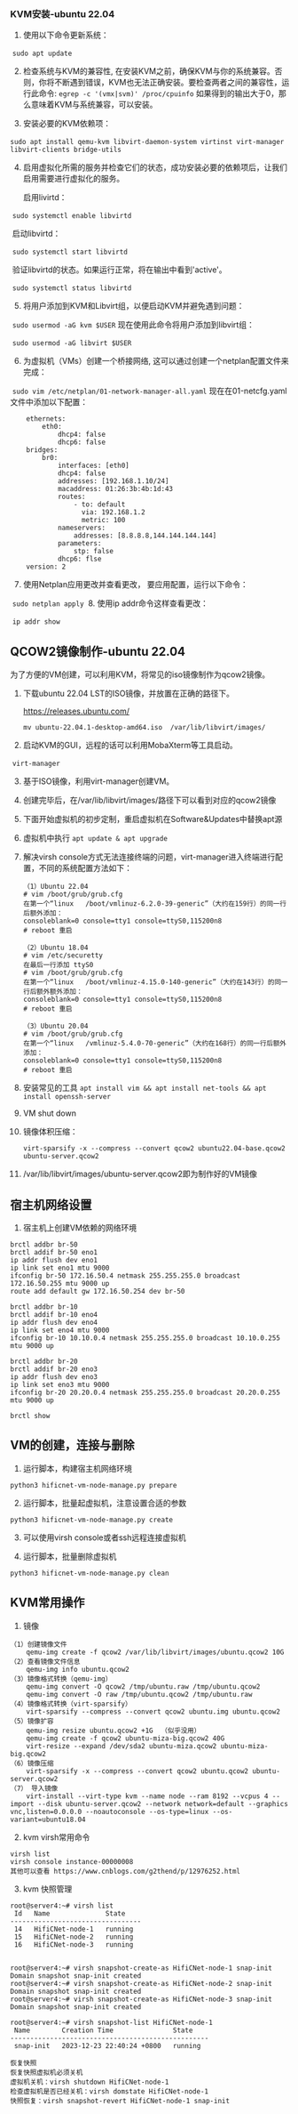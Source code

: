 ### KVM安装-ubuntu 22.04



1. 使用以下命令更新系统：

​		`sudo apt update`

2. 检查系统与KVM的兼容性, 在安装KVM之前，确保KVM与你的系统兼容。否则，你将不断遇到错误，KVM也无法正确安装。要检查两者之间的兼容性，运行此命令:  `egrep -c '(vmx|svm)' /proc/cpuinfo`   如果得到的输出大于0，那么意味着KVM与系统兼容，可以安装。

3. 安装必要的KVM依赖项：

​		`sudo apt install qemu-kvm libvirt-daemon-system virtinst virt-manager libvirt-clients bridge-utils`

4. 启用虚拟化所需的服务并检查它们的状态，成功安装必要的依赖项后，让我们启用需要进行虚拟化的服务。

   启用livirtd：

​		`sudo systemctl enable libvirtd`

​		启动libvirtd：

​		`sudo systemctl start libvirtd`

​		验证libvirtd的状态。如果运行正常，将在输出中看到'active'。

​		`sudo systemctl status libvirtd`

5. 将用户添加到KVM和Libvirt组，以便启动KVM并避免遇到问题：

​		`sudo usermod -aG kvm $USER`
​		现在使用此命令将用户添加到libvirt组：

​		`sudo usermod -aG libvirt $USER`

6. 为虚拟机（VMs）创建一个桥接网络, 这可以通过创建一个netplan配置文件来完成：

​		`sudo vim /etc/netplan/01-network-manager-all.yaml`
​		现在在01-netcfg.yaml文件中添加以下配置：

```network:
    ethernets:
        eth0:
            dhcp4: false
            dhcp6: false
    bridges:
        br0:
            interfaces: [eth0]
            dhcp4: false
            addresses: [192.168.1.10/24]
            macaddress: 01:26:3b:4b:1d:43
            routes:
                - to: default
                  via: 192.168.1.2
                  metric: 100
            nameservers:
                addresses: [8.8.8.8,144.144.144.144]
            parameters:
                stp: false
            dhcp6: flse
    version: 2
```

7. 使用Netplan应用更改并查看更改， 要应用配置，运行以下命令：

​		`sudo netplan apply`
​	8. 使用ip addr命令这样查看更改：

​		`ip addr show`



## QCOW2镜像制作-ubuntu 22.04

为了方便的VM创建，可以利用KVM，将常见的iso镜像制作为qcow2镜像。

1. 下载ubuntu 22.04 LST的ISO镜像，并放置在正确的路径下。

   https://releases.ubuntu.com/

   `mv ubuntu-22.04.1-desktop-amd64.iso  /var/lib/libvirt/images/`

2. 启动KVM的GUI，远程的话可以利用MobaXterm等工具启动。

​		`virt-manager`

3. 基于ISO镜像，利用virt-manager创建VM。

4. 创建完毕后，在/var/lib/libvirt/images/路径下可以看到对应的qcow2镜像

5. 下面开始虚拟机的初步定制，重启虚拟机在Software&Updates中替换apt源

6. 虚拟机中执行 `apt update & apt upgrade`

7. 解决virsh console方式无法连接终端的问题，virt-manager进入终端进行配置，不同的系统配置方法如下：

   ```
   （1）Ubuntu 22.04
   # vim /boot/grub/grub.cfg
   在第一个“linux   /boot/vmlinuz-6.2.0-39-generic”（大约在159行）的同一行后额外添加：
   consoleblank=0 console=tty1 console=ttyS0,115200n8
   # reboot 重启
   
   （2）Ubuntu 18.04
   # vim /etc/securetty
   在最后一行添加 ttyS0
   # vim /boot/grub/grub.cfg
   在第一个“linux   /boot/vmlinuz-4.15.0-140-generic”（大约在143行）的同一行后额外额外添加：
   consoleblank=0 console=tty1 console=ttyS0,115200n8
   # reboot 重启
   
   （3）Ubuntu 20.04
   # vim /boot/grub/grub.cfg
   在第一个“linux   /vmlinuz-5.4.0-70-generic”（大约在168行）的同一行后额外添加：
   consoleblank=0 console=tty1 console=ttyS0,115200n8
   # reboot 重启
   ```

8. 安装常见的工具 `apt install vim && apt install net-tools && apt install openssh-server`  

9. VM shut down

10. 镜像体积压缩：

    `virt-sparsify -x --compress --convert qcow2 ubuntu22.04-base.qcow2 ubuntu-server.qcow2`

11. /var/lib/libvirt/images/ubuntu-server.qcow2即为制作好的VM镜像

## 宿主机网络设置

1. 宿主机上创建VM依赖的网络环境

```
brctl addbr br-50
brctl addif br-50 eno1
ip addr flush dev eno1
ip link set eno1 mtu 9000
ifconfig br-50 172.16.50.4 netmask 255.255.255.0 broadcast 172.16.50.255 mtu 9000 up
route add default gw 172.16.50.254 dev br-50

brctl addbr br-10
brctl addif br-10 eno4
ip addr flush dev eno4
ip link set eno4 mtu 9000
ifconfig br-10 10.10.0.4 netmask 255.255.255.0 broadcast 10.10.0.255 mtu 9000 up

brctl addbr br-20
brctl addif br-20 eno3
ip addr flush dev eno3
ip link set eno3 mtu 9000
ifconfig br-20 20.20.0.4 netmask 255.255.255.0 broadcast 20.20.0.255 mtu 9000 up

brctl show
```

## VM的创建，连接与删除

1. 运行脚本，构建宿主机网络环境

```
python3 hificnet-vm-node-manage.py prepare
```

2. 运行脚本，批量起虚拟机，注意设置合适的参数

```
python3 hificnet-vm-node-manage.py create
```

3. 可以使用virsh console或者ssh远程连接虚拟机

4. 运行脚本，批量删除虚拟机

```
python3 hificnet-vm-node-manage.py clean
```

## KVM常用操作

1. 镜像

```
（1）创建镜像文件
 	qemu-img create -f qcow2 /var/lib/libvirt/images/ubuntu.qcow2 10G
（2）查看镜像文件信息
	qemu-img info ubuntu.qcow2
（3）镜像格式转换（qemu-img）
	qemu-img convert -O qcow2 /tmp/ubuntu.raw /tmp/ubuntu.qcow2
	qemu-img convert -O raw /tmp/ubuntu.qcow2 /tmp/ubuntu.raw
（4）镜像格式转换（virt-sparsify）
	virt-sparsify --compress --convert qcow2 ubuntu.img ubuntu.qcow2
（5）镜像扩容
	qemu-img resize ubuntu.qcow2 +1G  （似乎没用）
	qemu-img create -f qcow2 ubuntu-miza-big.qcow2 40G
	virt-resize --expand /dev/sda2 ubuntu-miza.qcow2 ubuntu-miza-big.qcow2
（6）镜像压缩
	virt-sparsify -x --compress --convert qcow2 ubuntu.qcow2 ubuntu-server.qcow2
（7） 导入镜像
	virt-install --virt-type kvm --name node --ram 8192 --vcpus 4 --import --disk ubuntu-server.qcow2 --network network=default --graphics vnc,listen=0.0.0.0 --noautoconsole --os-type=linux --os-variant=ubuntu18.04 
```
2.  kvm virsh常用命令

```
virsh list
virsh console instance-00000008
其他可以查看 https://www.cnblogs.com/g2thend/p/12976252.html
```

3. kvm 快照管理
```
root@server4:~# virsh list
 Id   Name              State
---------------------------------
 14   HifiCNet-node-1   running
 15   HifiCNet-node-2   running
 16   HifiCNet-node-3   running


root@server4:~# virsh snapshot-create-as HifiCNet-node-1 snap-init
Domain snapshot snap-init created
root@server4:~# virsh snapshot-create-as HifiCNet-node-2 snap-init
Domain snapshot snap-init created
root@server4:~# virsh snapshot-create-as HifiCNet-node-3 snap-init
Domain snapshot snap-init created

root@server4:~# virsh snapshot-list HifiCNet-node-1
 Name        Creation Time               State
--------------------------------------------------
 snap-init   2023-12-23 22:40:24 +0800   running

恢复快照
恢复快照虚拟机必须关机
虚拟机关机：virsh shutdown HifiCNet-node-1
检查虚拟机是否已经关机：virsh domstate HifiCNet-node-1
快照恢复：virsh snapshot-revert HifiCNet-node-1 snap-init

```